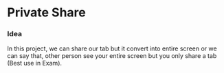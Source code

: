 # Private Share

### Idea 

In this project, we can share our tab but it convert into entire screen or we can say that, other person see your entire screen but you only share a tab (Best use in Exam).
